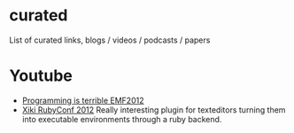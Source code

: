 curated
=======

List of curated links, blogs / videos / podcasts / papers

# Youtube
- [Programming is terrible EMF2012](https://www.youtube.com/watch?v=csyL9EC0S0c)
- [Xiki RubyConf 2012](https://www.youtube.com/watch?v=QqOrQN0bxNE)
  Really interesting plugin for texteditors turning them into executable environments through a ruby backend.
